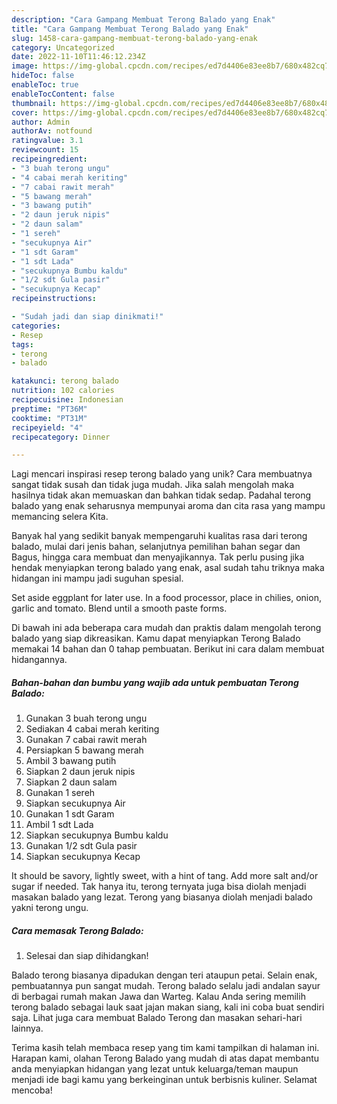 ```yaml
---
description: "Cara Gampang Membuat Terong Balado yang Enak"
title: "Cara Gampang Membuat Terong Balado yang Enak"
slug: 1458-cara-gampang-membuat-terong-balado-yang-enak
category: Uncategorized
date: 2022-11-10T11:46:12.234Z
image: https://img-global.cpcdn.com/recipes/ed7d4406e83ee8b7/680x482cq70/terong-balado-foto-resep-utama.jpg
hideToc: false
enableToc: true
enableTocContent: false
thumbnail: https://img-global.cpcdn.com/recipes/ed7d4406e83ee8b7/680x482cq70/terong-balado-foto-resep-utama.jpg
cover: https://img-global.cpcdn.com/recipes/ed7d4406e83ee8b7/680x482cq70/terong-balado-foto-resep-utama.jpg
author: Admin
authorAv: notfound
ratingvalue: 3.1
reviewcount: 15
recipeingredient:
- "3 buah terong ungu"
- "4 cabai merah keriting"
- "7 cabai rawit merah"
- "5 bawang merah"
- "3 bawang putih"
- "2 daun jeruk nipis"
- "2 daun salam"
- "1 sereh"
- "secukupnya Air"
- "1 sdt Garam"
- "1 sdt Lada"
- "secukupnya Bumbu kaldu"
- "1/2 sdt Gula pasir"
- "secukupnya Kecap"
recipeinstructions:

- "Sudah jadi dan siap dinikmati!"
categories:
- Resep
tags:
- terong
- balado

katakunci: terong balado 
nutrition: 102 calories
recipecuisine: Indonesian
preptime: "PT36M"
cooktime: "PT31M"
recipeyield: "4"
recipecategory: Dinner

---
```





Lagi mencari inspirasi resep terong balado yang unik? Cara membuatnya sangat tidak susah dan tidak juga mudah. Jika salah mengolah maka hasilnya tidak akan memuaskan dan bahkan tidak sedap. Padahal terong balado yang enak seharusnya mempunyai aroma dan cita rasa yang mampu memancing selera Kita.





Banyak hal yang sedikit banyak mempengaruhi kualitas rasa dari terong balado, mulai dari jenis bahan, selanjutnya pemilihan bahan segar dan Bagus, hingga cara membuat dan menyajikannya. Tak perlu pusing jika hendak menyiapkan terong balado yang enak,      asal sudah tahu triknya maka hidangan ini mampu jadi suguhan spesial.














Set aside eggplant for later use. In a food processor, place in chilies, onion, garlic and tomato. Blend until a smooth paste forms.






Di bawah ini ada beberapa cara mudah dan praktis dalam mengolah terong balado yang siap dikreasikan. Kamu dapat menyiapkan Terong Balado memakai 14 bahan dan 0 tahap pembuatan. Berikut ini cara dalam membuat hidangannya.

<!--inarticleads1-->

##### Bahan-bahan dan bumbu yang wajib ada untuk pembuatan Terong Balado:

1. Gunakan 3 buah terong ungu
1. Sediakan 4 cabai merah keriting
1. Gunakan 7 cabai rawit merah
1. Persiapkan 5 bawang merah
1. Ambil 3 bawang putih
1. Siapkan 2 daun jeruk nipis
1. Siapkan 2 daun salam
1. Gunakan 1 sereh
1. Siapkan secukupnya Air
1. Gunakan 1 sdt Garam
1. Ambil 1 sdt Lada
1. Siapkan secukupnya Bumbu kaldu
1. Gunakan 1/2 sdt Gula pasir
1. Siapkan secukupnya Kecap


It should be savory, lightly sweet, with a hint of tang. Add more salt and/or sugar if needed. Tak hanya itu, terong ternyata juga bisa diolah menjadi masakan balado yang lezat. Terong yang biasanya diolah menjadi balado yakni terong ungu. 

<!--inarticleads2-->

##### Cara memasak Terong Balado:


1. Selesai dan siap dihidangkan!

Balado terong biasanya dipadukan dengan teri ataupun petai. Selain enak, pembuatannya pun sangat mudah. Terong balado selalu jadi andalan sayur di berbagai rumah makan Jawa dan Warteg. Kalau Anda sering memilih terong balado sebagai lauk saat jajan makan siang, kali ini coba buat sendiri saja. Lihat juga cara membuat Balado Terong dan masakan sehari-hari lainnya. 

Terima kasih telah membaca resep yang tim kami tampilkan di halaman ini. Harapan kami, olahan Terong Balado yang mudah di atas dapat membantu anda menyiapkan hidangan yang lezat untuk keluarga/teman maupun menjadi ide bagi kamu yang berkeinginan untuk berbisnis kuliner. Selamat mencoba!

